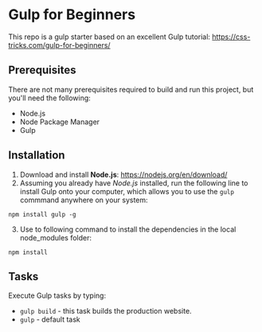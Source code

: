 # Gulp for Beginners

This repo is a gulp starter based on an excellent Gulp tutorial: <https://css-tricks.com/gulp-for-beginners/>

## Prerequisites

There are not many prerequisites required to build and run this project, but you'll need the following:

* Node.js
* Node Package Manager
* Gulp

## Installation

1. Download and install **Node.js**: <https://nodejs.org/en/download/>
2. Assuming you already have *Node.js* installed, run the following line to install Gulp onto your computer, which allows you to use the `gulp` commmand anywhere on your system:
```
npm install gulp -g
```

3. Use to following command to install the dependencies in the local node_modules folder:
```
npm install
```

## Tasks

Execute Gulp tasks by typing:

* `gulp build` - this task builds the production website.
* `gulp` - default task